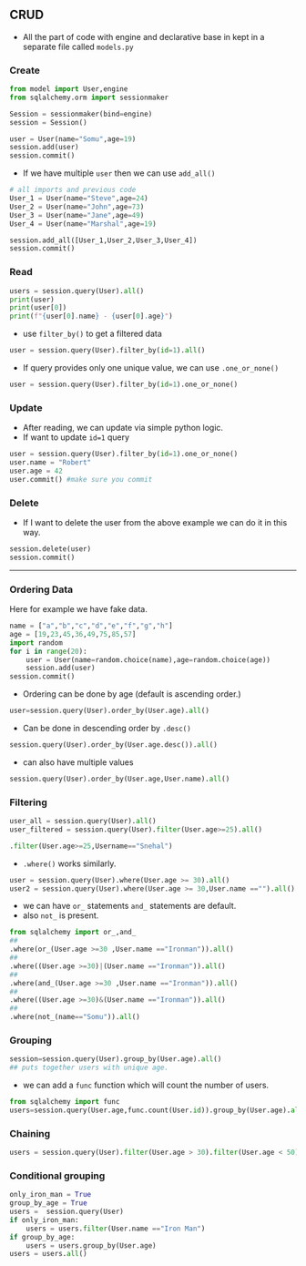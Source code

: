 ## CRUD

- All the part of code with engine and declarative base in kept in a separate file called `models.py`

### Create

```python
from model import User,engine
from sqlalchemy.orm import sessionmaker

Session = sessionmaker(bind=engine)
session = Session()

user = User(name="Somu",age=19)
session.add(user)
session.commit()
```
- If we have multiple `user` then we can use `add_all()`
```python
# all imports and previous code
User_1 = User(name="Steve",age=24)
User_2 = User(name="John",age=73)
User_3 = User(name="Jane",age=49)
User_4 = User(name="Marshal",age=19)

session.add_all([User_1,User_2,User_3,User_4])
session.commit()
```
### Read
```python
users = session.query(User).all()
print(user)
print(user[0])
print(f"{user[0].name} - {user[0].age}")
```
- use `filter_by()` to get a filtered data
```python
user = session.query(User).filter_by(id=1).all()
```
- If query provides only one unique value, we can use `.one_or_none()`
```python
user = session.query(User).filter_by(id=1).one_or_none()
```
### Update
- After reading, we can update via simple python logic.
- If want to update `id=1` query 
```python
user = session.query(User).filter_by(id=1).one_or_none()
user.name = "Robert"
user.age = 42
user.commit() #make sure you commit
```
### Delete
- If I want to delete the user from the above example we can do it in this way.
```python
session.delete(user)
session.commit()
```
---
### Ordering Data
Here for example we have fake data.
```python 
name = ["a","b","c","d","e","f","g","h"]
age = [19,23,45,36,49,75,85,57]
import random
for i in range(20):
    user = User(name=random.choice(name),age=random.choice(age))
    session.add(user)
session.commit()
```
- Ordering can be done by age (default is ascending order.)
```python
user=session.query(User).order_by(User.age).all()
```
- Can be done in descending order by `.desc()`
```python
session.query(User).order_by(User.age.desc()).all()
```
- can also have multiple values
```python
session.query(User).order_by(User.age,User.name).all()
```
### Filtering
```python
user_all = session.query(User).all()
user_filtered = session.query(User).filter(User.age>=25).all()
```
```python
.filter(User.age>=25,Username=="Snehal")
```
- `.where()` works similarly.
```python
user = session.query(User).where(User.age >= 30).all()
user2 = session.query(User).where(User.age >= 30,User.name =="").all()
```
- we can have `or_` statements `and_` statements are default.
- also `not_` is present.
```python
from sqlalchemy import or_,and_
##
.where(or_(User.age >=30 ,User.name =="Ironman")).all()
##
.where((User.age >=30)|(User.name =="Ironman")).all()
##
.where(and_(User.age >=30 ,User.name =="Ironman")).all()
##
.where((User.age >=30)&(User.name =="Ironman")).all()
##
.where(not_(name=="Somu")).all()
```
### Grouping
```python
session=session.query(User).group_by(User.age).all()
## puts together users with unique age.
```
- we can add a `func` function which will count the number of users.
```python
from sqlalchemy import func
users=session.query(User.age,func.count(User.id)).group_by(User.age).all()
```

### Chaining
```python
users = session.query(User).filter(User.age > 30).filter(User.age < 50).all()
```

### Conditional grouping
```python
only_iron_man = True
group_by_age = True
users =  session.query(User)
if only_iron_man:
    users = users.filter(User.name =="Iron Man")
if group_by_age:
    users = users.group_by(User.age)
users = users.all()
```